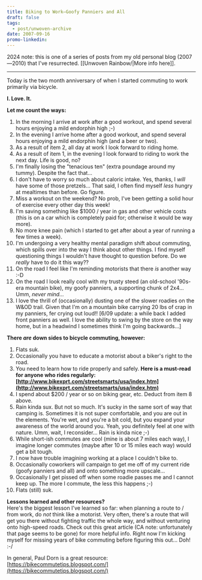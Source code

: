 ```yaml
---
title: Biking to Work—Goofy Panniers and All
draft: false
tags:
  - post/unwoven-archive
date: 2007-09-16
promo-linkedin:
---
```

2024 note: this is one of a series of posts from my old personal blog (2007—2010) that I've resurrected. [[Unwoven Rainbow/|More info here]].

---

Today is the two month anniversary of when I started commuting to work primarily via bicycle.  
  
**I. Love. It.**  
  
**Let me count the ways:**  
1. In the morning I arrive at work after a good workout, and spend several hours enjoying a mild endorphin high ;-)  
2. In the evening I arrive home after a good workout, and spend several hours enjoying a mild endorphin high (and a beer or two).  
3. As a result of item 2, all day at work I look forward to riding home.  
4. As a result of item 1, in the evening I look forward to riding to work the next day. Life is good, no?  
5. I'm finally losing the "tenacious ten" (extra poundage around my tummy). Despite the fact that...  
6. I don't have to worry so much about caloric intake. Yes, thanks, I _will_ have some of those pretzels... That said, I often find myself _less_ hungry at mealtimes than before. Go figure.  
7. Miss a workout on the weekend? No prob, I've been getting a solid hour of exercise every other day this week!  
8. I'm saving something like $1000 / year in gas and other vehicle costs (this is on a car which is completely paid for; otherwise it would be way more).  
9. No more knee pain (which I started to get after about a year of running a few times a week).  
10. I'm undergoing a very healthy mental paradigm shift about commuting, which spills over into the way I think about other things. I find myself questioning things I wouldn't have thought to question before. Do we _really_ have to do it this way??  
11. On the road I feel like I'm reminding motorists that there _is_ another way :-D  
12. On the road I look really cool with my trusty steed (an old-school '90s-era mountain bike), my goofy panniers, a supporting chunk of 2x4... Umm, _never mind..._  
13. I love the thrill of (occasionally) dusting one of the slower roadies on the W&OD trail. Given that I'm on a mountain bike carrying 20 lbs of crap in my panniers, fer crying out loud!! \[6/09 update: a while back I added front panniers as well. I love the ability to swing by the store on the way home, but in a headwind I sometimes think I'm going backwards...\]  
  
**There _are_ down sides to bicycle commuting, however:**  
1. Flats suk.  
2. Occasionally you have to educate a motorist about a biker's right to the road.  
3. You need to learn how to ride properly and safely. **Here is a must-read for anyone who rides regularly: [http://www.bikexprt.com/streetsmarts/usa/index.htm](http://www.bikexprt.com/streetsmarts/usa/index.htm)**  
4. I spend about $200 / year or so on biking gear, etc. Deduct from item 8 above.  
5. Rain kinda sux. But not so much. It's sucky in the same sort of way that camping is. Sometimes it is not super comfortable, and you are out in the elements. You're wet, and you're a bit cold, but you expand your awareness of the world around you. Yeah, you definitely feel at one with nature. Umm, wait, I reconsider... Rain is kinda nice ;-)  
6. While short-ish commutes are cool (mine is about 7 miles each way), I imagine longer commutes (maybe after 10 or 15 miles each way) would get a bit tough.  
7. I now have trouble imagining working at a place I couldn't bike to.  
8. Occasionally coworkers will campaign to get me off of my current ride (goofy panniers and all) and onto something more upscale...  
9. Occasionally I get pissed off when some roadie passes me and I cannot keep up. The more I commute, the less this happens ;-)  
10. Flats (still) suk.  
  
**Lessons learned and other resources?**  
Here's the biggest lesson I've learned so far: when planning a route to / from work, do _not_ think like a motorist. Very often, there's a route that will get you there without fighting traffic the whole way, and without venturing onto high-speed roads. Check out this great article (CA note: unfortunately that page seems to be gone) for more helpful info. Right now I'm kicking myself for missing years of bike commuting before figuring this out... Doh! :-/  
  
In general, Paul Dorn is a great resource: [https://bikecommutetips.blogspot.com/](https://bikecommutetips.blogspot.com/)